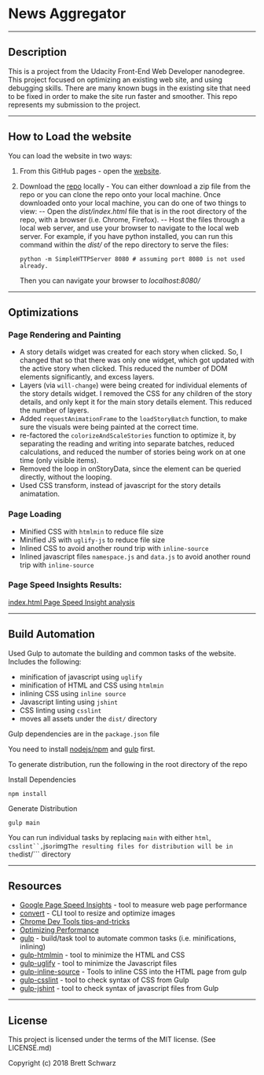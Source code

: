 
News Aggregator
===============================
-----------
## Description

This is a project from the Udacity Front-End Web Developer nanodegree.  This project focused on optimizing an existing web site, and using debugging skills. There are many known bugs in the existing site that need to be fixed in order to make the site run faster and smoother. This repo represents my submission to the project.

-----------
## How to Load the website

You can load the website in two ways:
1. From this GitHub pages - open the [website](https://bschwarz.github.io/news-aggregator/dist/).
2. Download the [repo](https://github.com/bschwarz/news-aggregator) locally - You can either download a zip file from the repo or you can clone the repo onto your local machine. Once downloaded onto your local machine, you can do one of two things to view:
-- Open the *dist/index.html* file that is in the root directory of the repo, with a browser (i.e. Chrome, Firefox).
-- Host the files through a local web server, and use your browser to navigate to the local web server. For example, if you have python installed, you can run this command within the *dist/* of the repo directory to serve the files: 

      ```
      python -m SimpleHTTPServer 8080 # assuming port 8080 is not used already.
      ```

   Then you can navigate your browser to *localhost:8080/*

-------------

## Optimizations
### Page Rendering and Painting
-	A story details widget was created for each story when clicked. So, I changed that so that there was only one widget, which got updated with the active story when clicked. This reduced the number of DOM elements significantly, and excess layers.
-	Layers (via ```will-change```) were being created for individual elements of the story details widget. I removed the CSS for any children of the story details, and only kept it for the main story details element. This reduced the number of layers.
-	Added ```requestAnimationFrame``` to the ```loadStoryBatch``` function, to make sure the visuals were being painted at the correct time.
-	re-factored the ```colorizeAndScaleStories``` function to optimize it, by separating the reading and writing into separate batches, reduced calculations, and reduced the number of stories being work on at one time (only visible items).
-	Removed the loop in onStoryData, since the element can be queried directly, without the looping.
-	Used CSS transform, instead of javascript for the story details animatation.

### Page Loading
-   Minified CSS with ```htmlmin``` to reduce file size
-   Minified JS with ```uglify-js``` to reduce file size
-   Inlined CSS to avoid another round trip with ```inline-source```
-   Inlined javascript files ```namespace.js``` and ```data.js``` to avoid another round trip with ```inline-source```

### Page Speed Insights Results:

[index.html Page Speed Insight analysis](https://developers.google.com/speed/pagespeed/insights/?url=https%3A%2F%2Fbschwarz.github.io%2Fnews-aggregator%2Fdist%2F&tab=mobile) 


-------
## Build Automation
Used Gulp to automate the building and common tasks of the website. Includes the following:
- minification of javascript using ```uglify```
- minification of HTML and CSS using ```htmlmin```
- inlining CSS using ```inline source```
- Javascript linting using ```jshint```
- CSS linting using ```csslint```
- moves all assets under the ```dist/``` directory

Gulp dependencies are in the ```package.json``` file

You need to install [nodejs/npm](https://www.npmjs.com/get-npm) and [gulp](https://gulpjs.com/) first.

To generate distribution, run the following in the root directory of the repo

Install Dependencies
```
npm install
```

Generate Distribution
```
gulp main
```
You can run individual tasks by replacing ```main``` with either ```html```, ```csslint``,```js``` or ```img```
The resulting files for distribution will be in the ```dist/``` directory

-------
## Resources
+ [Google Page Speed Insights](https://developers.google.com/speed/pagespeed/insights/) - tool to measure web page performance
+ [convert](https://www.imagemagick.org/script/convert.php) - CLI tool to resize and optimize images
+ [Chrome Dev Tools tips-and-tricks](https://developer.chrome.com/devtools/docs/tips-and-tricks)
+ [Optimizing Performance](https://developers.google.com/web/fundamentals/performance/)
+ [gulp](https://gulpjs.com/) - build/task tool to automate common tasks (i.e. minifications, inlining)
+ [gulp-htmlmin](https://github.com/jonschlinkert/gulp-htmlmin) - tool to minimize the HTML and CSS
+ [gulp-uglify](https://www.npmjs.com/package/gulp-uglify) - tool to minimize the Javascript files
+ [gulp-inline-source](https://www.npmjs.com/package/gulp-inline-source) - Tools to inline CSS into the HTML page from gulp
+ [gulp-csslint](https://www.npmjs.com/package/gulp-csslint) - tool to check syntax of CSS from Gulp
+ [gulp-jshint](https://www.npmjs.com/package/gulp-jshint) - tool to check syntax of javascript files from Gulp


-------
## License

This project is licensed under the terms of the MIT license. (See LICENSE.md)

Copyright (c) 2018 Brett Schwarz